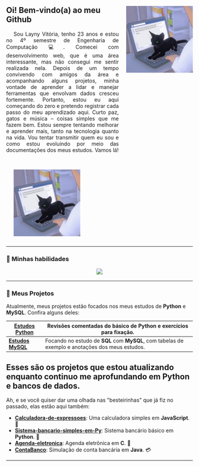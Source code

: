 <div style="display: flex; align-items: flex-start;">
  <div style="flex: 1; padding-right: 20px;">
    <h2>Oi! Bem-vindo(a) ao meu Github</h2>
    <p style="text-align: justify; text-indent: 20px;">
      Sou Layny Vitória, tenho 23 anos e estou no 4º semestre de Engenharia de Computação 💻. Comecei com desenvolvimento web, que é uma área interessante, mas não consegui me sentir realizada nela. Depois de um tempo convivendo com amigos da área e acompanhando alguns projetos, minha vontade de aprender a lidar e manejar ferramentas que envolvam dados cresceu fortemente. Portanto, estou eu aqui começando do zero e pretendo registrar cada passo do meu aprendizado aqui.
      Curto paz, gatos e música – coisas simples que me fazem bem. Estou sempre tentando melhorar e aprender mais, tanto na tecnologia quanto na vida. Vou tentar transmitir quem eu sou e como estou evoluindo por meio das documentações dos meus estudos. Vamos lá!
    </p>
  </div>
  <div>
    <img src="tenor.gif" width="180" style="margin-top: 30px; margin-bottom: 10px;">
  </div>
</div>


  <img src="tenor.gif" width="180" style="margin-left: 20px; margin-top: 30px; margin-bottom: 10px;">
</div>

---

### 🌟 Minhas habilidades
<p align="center">
  <a href="https://skillicons.dev">
    <img src="https://skillicons.dev/icons?i=html,css,js,c,react,java,py,git&theme=dark&perline=8" />
  </a>
</p>

---

### 🚀 Meus Projetos

Atualmente, meus projetos estão focados nos meus estudos de **Python** e **MySQL**. Confira alguns deles:

| [**Estudos Python**](https://github.com/laynyv/estudos-python) | Revisões comentadas do básico de **Python** e exercícios para fixação.  |
| ------- | --------- |
| [**Estudos MySQL**](https://github.com/laynyv/estudos-mysql) | Focando no estudo de **SQL** com **MySQL**, com tabelas de exemplo e anotações dos meus estudos.  |

Esses são os projetos que estou atualizando enquanto continuo me aprofundando em **Python** e **bancos de dados**.
---

Ah, e se você quiser dar uma olhada nas "besteirinhas" que já fiz no passado, elas estão aqui também:

- **[Calculadora-de-expressoes](https://github.com/laynyv/Calculadora-de-expressoes)**: Uma calculadora simples em **JavaScript**. 🧮
- **[Sistema-bancario-simples-em-Py](https://github.com/laynyv/Sistema-bancario-simples-em-Py)**: Sistema bancário básico em **Python**. 💸
- **[Agenda-eletronica](https://github.com/laynyv/Agenda-eletronica)**: Agenda eletrônica em **C**. 📅
- **[ContaBanco](https://github.com/laynyv/ContaBanco)**: Simulação de conta bancária em **Java**. 💳

---
